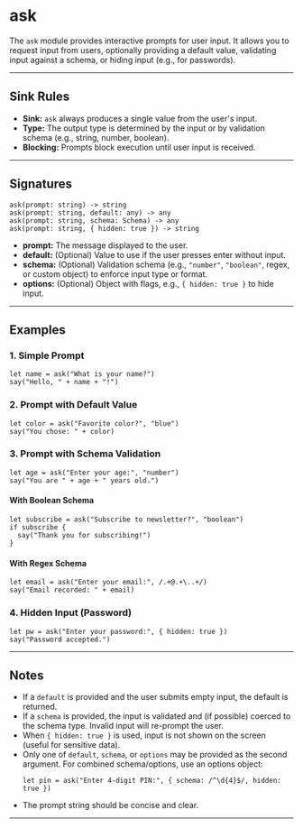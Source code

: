 # ask

The `ask` module provides interactive prompts for user input. It allows you to request input from users, optionally providing a default value, validating input against a schema, or hiding input (e.g., for passwords).

---

## Sink Rules

- **Sink:** `ask` always produces a single value from the user's input.
- **Type:** The output type is determined by the input or by validation schema (e.g., string, number, boolean).
- **Blocking:** Prompts block execution until user input is received.

---

## Signatures

```feather
ask(prompt: string) -> string
ask(prompt: string, default: any) -> any
ask(prompt: string, schema: Schema) -> any
ask(prompt: string, { hidden: true }) -> string
```

- **prompt:** The message displayed to the user.
- **default:** (Optional) Value to use if the user presses enter without input.
- **schema:** (Optional) Validation schema (e.g., `"number"`, `"boolean"`, regex, or custom object) to enforce input type or format.
- **options:** (Optional) Object with flags, e.g., `{ hidden: true }` to hide input.

---

## Examples

### 1. Simple Prompt

```feather
let name = ask("What is your name?")
say("Hello, " + name + "!")
```

### 2. Prompt with Default Value

```feather
let color = ask("Favorite color?", "blue")
say("You chose: " + color)
```

### 3. Prompt with Schema Validation

```feather
let age = ask("Enter your age:", "number")
say("You are " + age + " years old.")
```

#### With Boolean Schema

```feather
let subscribe = ask("Subscribe to newsletter?", "boolean")
if subscribe {
  say("Thank you for subscribing!")
}
```

#### With Regex Schema

```feather
let email = ask("Enter your email:", /.+@.+\..+/)
say("Email recorded: " + email)
```

### 4. Hidden Input (Password)

```feather
let pw = ask("Enter your password:", { hidden: true })
say("Password accepted.")
```

---

## Notes

- If a `default` is provided and the user submits empty input, the default is returned.
- If a `schema` is provided, the input is validated and (if possible) coerced to the schema type. Invalid input will re-prompt the user.
- When `{ hidden: true }` is used, input is not shown on the screen (useful for sensitive data).
- Only one of `default`, `schema`, or `options` may be provided as the second argument. For combined schema/options, use an options object:
  ```feather
  let pin = ask("Enter 4-digit PIN:", { schema: /^\d{4}$/, hidden: true })
  ```
- The prompt string should be concise and clear.

---

